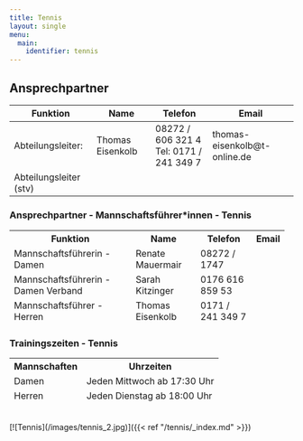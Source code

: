 ```yaml
---
title: Tennis
layout: single
menu:
  main:
    identifier: tennis
---
```


## Ansprechpartner

<table>
<thead> 
<tr>
<th>Funktion</th> <th>Name</th> <th>Telefon</th><th>Email</th>
</tr>
</thead> 
<tbody>
<tr class="odd">
<td>Abteilungsleiter:</td>
<td>Thomas Eisenkolb<br></td>
<td>08272 / 606 321 4<br>Tel: 0171 / 241 349 7<br></td>
<td>thomas-eisenkolb@t-online.de<br></td>
</tr>
<tr class="even">
<td>Abteilungsleiter (stv)</td>
<td></td>
<td></td>
<td></td>
</tr>
<tr>
</tr>
</tr>
</tbody>
</table>

### Ansprechpartner - Mannschaftsführer*innen - Tennis

<table>
<thead> 
<tr>
<th>Funktion</th><th>Name</th><th>Telefon</th><th>Email<br></th>
</tr>
<tr class="odd">
<td>Mannschaftsführerin - Damen<br></td>
<td>Renate Mauermair<br></td>
<td>08272 / 1747<br></td>
<td></td>
</tr>
<tr class="odd">
<td>Mannschaftsführerin - Damen Verband<br></td>
<td>Sarah Kitzinger<br></td>
<td>0176 616 859 53<br></td>
<td></td>
</tr>
<tr class="even">
<td>Mannschaftsführer - Herren<br></td>
<td>Thomas Eisenkolb<br></td>
<td>0171 / 241 349 7<br></td>
<td></td>
<td></td>
</tr>
</thead> 
<tbody>
</tbody>
</table>

### Trainingszeiten - Tennis

<table>
<thead> 
<tr>
<th>Mannschaften</th><th>Uhrzeiten<br></th>
</tr>
<tr class="odd">
<td>Damen<br></td>
<td>Jeden Mittwoch ab 17:30 Uhr<br></td>
<td></td>
</tr>
<tr class="even">
<td>Herren<br></td>
<td>Jeden Dienstag ab 18:00 Uhr<br></td>
<td></td>
<td></td>
<td></td>
</tr>
</thead> 
<tbody>
</tbody>
</table>
<br>
[![Tennis](/images/tennis_2.jpg)]({{< ref "/tennis/_index.md" >}})
